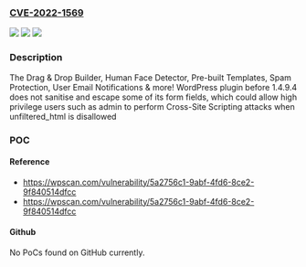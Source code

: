 ### [CVE-2022-1569](https://cve.mitre.org/cgi-bin/cvename.cgi?name=CVE-2022-1569)
![](https://img.shields.io/static/v1?label=Product&message=Drag%20%26%20Drop%20Builder%2C%20Human%20Face%20Detector%2C%20Pre-built%20Templates%2C%20Spam%20Protection%2C%20User%20Email%20Notifications%20%26%20more!&color=blue)
![](https://img.shields.io/static/v1?label=Version&message=1.4.9.4%3C%201.4.9.4%20&color=brighgreen)
![](https://img.shields.io/static/v1?label=Vulnerability&message=CWE-79%20Cross-site%20Scripting%20(XSS)&color=brighgreen)

### Description

The Drag & Drop Builder, Human Face Detector, Pre-built Templates, Spam Protection, User Email Notifications & more! WordPress plugin before 1.4.9.4 does not sanitise and escape some of its form fields, which could allow high privilege users such as admin to perform Cross-Site Scripting attacks when unfiltered_html is disallowed

### POC

#### Reference
- https://wpscan.com/vulnerability/5a2756c1-9abf-4fd6-8ce2-9f840514dfcc
- https://wpscan.com/vulnerability/5a2756c1-9abf-4fd6-8ce2-9f840514dfcc

#### Github
No PoCs found on GitHub currently.

